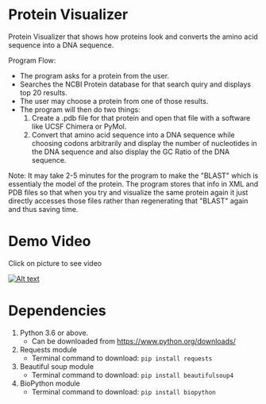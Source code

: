 # Protein Visualizer
Protein Visualizer that shows how proteins look and converts the amino acid sequence into a DNA sequence. 

Program Flow:
- The program asks for a protein from the user.
- Searches the NCBI Protein database for that search quiry and displays top 20 results. 
- The user may choose a protein from one of those results. 
- The program will then do two things:
  1. Create a .pdb file for that protein and open that file with a software like UCSF Chimera or PyMol. 
  2. Convert that amino acid sequence into a DNA sequence while choosing codons arbitrarily and display the number of nucleotides in the DNA sequence and also display the GC Ratio of the DNA sequence. 
  
Note: It may take 2-5 minutes for the program to make the "BLAST" which is essentialy the model of the protein. The program stores that info in XML and PDB files so that when you try and visualize the same protein again it just directly accesses those files rather than regenerating that "BLAST" again and thus saving time. 

# Demo Video
Click on picture to see video

[![Alt text](https://img.youtube.com/vi/MHKekgioHR0/0.jpg)](https://www.youtube.com/watch?v=MHKekgioHR0)

# Dependencies
1. Python 3.6 or above.
    - Can be downloaded from https://www.python.org/downloads/
2. Requests module
    - Terminal command to download: ```pip install requests```
3. Beautiful soup module
    - Terminal command to download: ```pip install beautifulsoup4```
4. BioPython module
    - Terminal command to download: ```pip install biopython```
